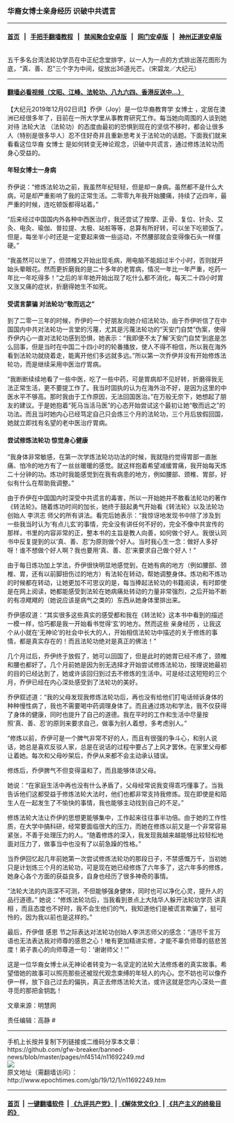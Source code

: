### 华裔女博士亲身经历 识破中共谎言
------------------------

#### [首页](https://github.com/gfw-breaker/banned-news/blob/master/README.md) &nbsp;&nbsp;|&nbsp;&nbsp; [手把手翻墙教程](https://github.com/gfw-breaker/guides/wiki) &nbsp;&nbsp;|&nbsp;&nbsp; [禁闻聚合安卓版](https://github.com/gfw-breaker/bn-android) &nbsp;&nbsp;|&nbsp;&nbsp; [网门安卓版](https://github.com/oGate2/oGate) &nbsp;&nbsp;|&nbsp;&nbsp; [神州正道安卓版](https://github.com/SzzdOgate/update) 



<div><img alt="" class="aligncenter wp-post-image" src="http://i.epochtimes.com/assets/uploads/2019/12/20160423130409_53426.jpg"/>
<div class="red16 caption">
 <p>
  五千多名台湾法轮功学员在中正纪念堂排字，以一人为一点的方式排出莲花图形为底，“真、善、忍”三个字为中间，绽放出36道光芒。（宋碧龙／大纪元）
 </p>
</div>
</div><hr/>

#### [翻墙必看视频（文昭、江峰、法轮功、八九六四、香港反送中...）](https://github.com/gfw-breaker/banned-news/blob/master/pages/links.md)

<div><p>
 【大纪元2019年12月02日讯】乔伊（Joy）是一位华裔教育学
 <ok href="http://www.epochtimes.com/gb/tag/%E5%A5%B3%E5%8D%9A%E5%A3%AB.html">
  女博士
 </ok>
 ，定居在澳洲已经很多年了，目前在一所大学里从事教育研究工作。每当她向周围的人谈到她对待
 <ok href="http://www.minghui.org/mh/glossary.html#1">
  法轮大法
 </ok>
 （法轮功）的态度由最初的恐惧到现在的坚信不移时，都会让很多人（特别是很多华人）忍不住好奇并且重新思考关于法轮功的话题。下面我们就来看看这位华裔
 <ok href="http://www.epochtimes.com/gb/tag/%E5%A5%B3%E5%8D%9A%E5%A3%AB.html">
  女博士
 </ok>
 是如何转变无神论观念，识破中共谎言，通过修炼法轮功而身心受益的。
</p>
<h4>
 <b>
  年轻女博士一身病
 </b>
</h4>
<p>
 乔伊说：“修炼法轮功之前，我虽然年纪轻轻，但是却一身病。虽然都不是什么大病，可是却严重影响了我的正常生活。二零零九年我开始腰痛，持续了近四年，最严重的时候，连吃顿饭都得站着。”
</p>
<p>
 “后来经过中国国内外各种中西医治疗，我还尝试了按摩、正骨、复位、针灸、艾灸、电灸、瑜伽、普拉提、太极、站桩等等，总算有所好转，可以坐下吃顿饭了。但是，每坐半小时还是一定要起来做一些运动，不然腰部就会变得像石头一样僵硬。”
</p>
<p>
 “我虽然可以坐了，但颈椎又开始出现毛病，用电脑不能超过半个小时，否则就开始头晕眼花。然而更折磨我的是二十多年的老胃病，情况一年比一年严重，吃药一年比一年吃得多！”之后的半年她开始出现了吃什么都不消化，每天二十四小时胃又涨又痛的症状，折磨得她生不如死。
</p>
<h4>
 <b>
  受谎言蒙骗 对法轮功“敬而远之”
 </b>
</h4>
<p>
 到了二零一三年的时候，乔伊的一个好朋友向她介绍法轮功，由于乔伊听信了在中国国内中共对法轮功一言堂的污蔑，尤其是污蔑法轮功的“天安门自焚”伪案，使得乔伊内心一直对法轮功感到恐惧，她表示：“我即便不太了解‘天安门自焚’到底是怎么回事，但是当时在中国二十四小时的轮番播放，使人不得不相信，所以我在海外看到法轮功就绕着走，能离开他们多远就多远。”所以第一次乔伊并没有开始修炼法轮功，而是继续采用中医治疗胃病。
</p>
<p>
 “我断断续续地看了一些中医，吃了一些中药，可是胃病却不见好转，折磨得我无法正常生活，更不要提工作了。我当时固执的认为在海外治不好，是因为这里的中医水平不够高。那时我由于工作原因，无法回国医治。”在万般无奈下，她想起了朋友的建议。于是她抱着“死马当活马医”的心态开始尝试这个最初让她“敬而远之”的功法。而且当时她内心已经笃定自己只会炼三个月的法轮功，三个月后放假回国，她就立即找有名望的老中医治疗胃病。
</p>
<h4>
 <b>
  尝试修炼法轮功 惊觉身心健康
 </b>
</h4>
<p>
 “我身体非常敏感，在第一次学炼法轮功功法的时候，我就隐约觉得胃部一直胀痛、怕冷的地方有了一丝丝暖暖的感觉。就这样抱着希望减缓胃痛，我开始每天炼二十分钟的功。炼功时我能感觉到在我有病患的地方，例如腰部、颈椎、胃部，好似有什么在帮助我调整。”
</p>
<p>
 由于乔伊在中国国内时深受中共谎言的毒害，所以一开始她并不敢看法轮功的著作《转法轮》。随着炼功时间的加长，她终于鼓起勇气开始看《转法轮》以及法轮功创始人
 <ok href="http://www.minghui.org/mh/glossary.html#32">
  李洪志
 </ok>
 师父的所有讲法。看完后她表示：“我惊讶地发现书中除了涉及到一些我当时认为‘有点儿玄’的事情，完全没有讲任何不好的，完全不像中共宣传的那样，书里的内容非常的正，整本书的主旨是教人向善，如何做个好人。我很认同书中反复提到的以‘真、善、忍’为原则做个好人。当时我心生一念：做好人多好呀！谁不想做个好人啊？我也要用‘真、善、忍’来要求自己做个好人！”
</p>
<p>
 由于每日炼功加上学法，乔伊很快明显地感觉到，在她有病的地方（例如腰部、颈椎、胃，还有以前脚扭伤过的地方）有法轮在转动，帮她调整身体。炼功和不炼功的时候都在转动，让她更加不可思议的是，每当捧起法轮功的书籍阅读，有时即使是在网上阅读，她都能感受到法轮在她病痛处转动的力量非常强烈，之后开始不断的有凉飕飕的（她说应该是病气之类的）东西从她身体里排出来。
</p>
<p>
 乔伊感叹道：“其实很多这些真实的感受都和我在《转法轮》这本书中看到的描述一模一样，恰巧都是我一开始看书觉得‘玄’的地方。然而这些
 <ok href="http://www.epochtimes.com/gb/tag/%E4%BA%B2%E8%BA%AB%E7%BB%8F%E5%8E%86.html">
  亲身经历
 </ok>
 ，让我这个从小就在‘无神论’的社会中长大的人，开始相信法轮功中描述的关于修炼的事情，都是真实存在的！而且法轮功绝对是真正的佛法！”
</p>
<p>
 几个月过后，乔伊终于放假了，她可以回国了，但是此时的她胃已经不疼了，颈椎和腰也都好了。几个月前她是因为别无选择才开始尝试修炼法轮功，按理说她最初的目的已经达到了，她或许该回归到过去不修炼的生活中。可是经过这短短的三个月，乔伊已经在内心深处感受到了法轮功的美好。
</p>
<p>
 乔伊叙述道：“我的父母发现我修炼法轮功后，再也没有给他们打电话倾诉身体的种种慢性病了，我也不需要喝中药调理身体了。而且通过炼功和学法，我不仅获得了身体的健康，同时也提升了自己的道德。我在平时的工作和生活中尽量按照‘真、善、忍’的原则来要求自己，做事为别人着想，多考虑别人。”
</p>
<p>
 “修炼以前，乔伊可是一个脾气非常不好的人，而且有很强的争斗心，和别人说话，她总是喜欢反驳人家，总是在说话的过程中要占了上风才罢休。在家里父母都让着她。每次和父母吵架后，乔伊从来都不会主动承认错误。
</p>
<p>
 修炼后，乔伊脾气不但变得温和了，而且能够体谅父母。
</p>
<p>
 她说：“在家庭生活中再也没有什么矛盾了，父母经常说我变得乖巧懂事了。当我告诉他们这都受益于修炼法轮大法时，他们也都非常支持我修炼。现在即使是和陌生人在一起发生了不愉快的事情，我也能够主动找到自己的不足。”
</p>
<p>
 修炼法轮大法让乔伊的思想更能够集中，工作起来往往事半功倍。由于她的工作性质，在大学中搞科研，经常要面临很大的压力，而她在修炼以前又是一个非常容易紧张，不善于处理压力的人。“随着修炼的深入，我发现我越来越能够比较轻松地面对压力了，做事当中也没有了以前急躁的性格。”
</p>
<p>
 当乔伊回忆起几年前她第一次尝试修炼法轮功的那段日子，不禁感慨万千，当初她只是计划炼三个月的法轮功，可是现在她已经修炼了六年多了，这六年多的修炼，她身心各个方面的获益良多，自身也经历了很多神奇的事情。
</p>
<p>
 “法轮大法的内涵深不可测，不但能够强身健体，同时也可以净化心灵，提升人的品行道德。” 她说：“修炼法轮功后，当我看到景点上大陆华人躲开法轮功学员
 <ok href="http://www.minghui.org/mh/glossary.html#8">
  讲真相
 </ok>
 ，而且态度也不好时，我不会生他们的气，我知道他们是被谎言欺骗了，挺可怜的，因为我以前也是这样的。”
</p>
<p>
 最后，乔伊借
 <ok href="http://www.epochtimes.com/gb/tag/%E6%84%9F%E6%81%A9.html">
  感恩
 </ok>
 节之际表达对法轮功创始人李洪志师父的感念：“道尽千言万语也无法表达我对师尊的感恩之心！唯有更加精进实修，才能不辜负师尊的慈悲苦度！弟子衷心的向师尊道一句：‘谢谢师父！’”
</p>
<p>
 这是一位华裔女博士从无神论者转变为一名坚定的法轮大法修炼者的真实故事。希望借她的故事可以照亮那些还被现代观念束缚的年轻人的内心。您不妨也可以像乔伊一样，放下自己过去的偏执，真正去修炼法轮大法，或许这就是您内心深处一直寻觅的那把金钥匙！
</p>
<p>
 文章来源：明慧网
</p>
<p>
 责任编辑：高静 #
</p>
</div>
<hr/>
手机上长按并复制下列链接或二维码分享本文章：<br/>
https://github.com/gfw-breaker/banned-news/blob/master/pages/nf4514/n11692249.md <br/>
<a href='https://github.com/gfw-breaker/banned-news/blob/master/pages/nf4514/n11692249.md'><img src='https://github.com/gfw-breaker/banned-news/blob/master/pages/nf4514/n11692249.md.png'/></a> <br/>
原文地址（需翻墙访问）：http://www.epochtimes.com/gb/19/12/1/n11692249.htm


------------------------
#### [首页](https://github.com/gfw-breaker/banned-news/blob/master/README.md) &nbsp;|&nbsp; [一键翻墙软件](https://github.com/gfw-breaker/nogfw/blob/master/README.md) &nbsp;| [《九评共产党》](https://github.com/gfw-breaker/9ping.md/blob/master/README.md#九评之一评共产党是什么) | [《解体党文化》](https://github.com/gfw-breaker/jtdwh.md/blob/master/README.md) | [《共产主义的终极目的》](https://github.com/gfw-breaker/gczydzjmd.md/blob/master/README.md)


<img src='http://gfw-breaker.win/banned-news/pages/nf4514/n11692249.md' width='0px' height='0px'/>